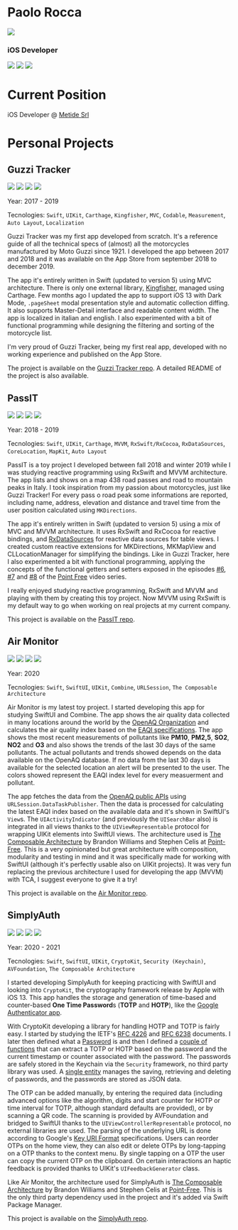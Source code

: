 # Paolo Rocca
![](Images/github_profile_pic.jpg)
### iOS Developer

[![](https://img.shields.io/badge/GitHub-hispanico94-lightgrey)](https://github.com/hispanico94) [![](https://img.shields.io/badge/LinkedIn-Paolo%20Rocca-blue)](https://www.linkedin.com/in/paolo-rocca-ab4617171/) [![](https://img.shields.io/badge/Twitter-hispanico94-9cf)](https://twitter.com/hispanico94)

# Current Position

iOS Developer @ [Metide Srl](https://www.metide.com)

# Personal Projects

## Guzzi Tracker

![](Images/gt1.png) ![](Images/gt2.png) ![](Images/gt3.png) ![](Images/gt4.png)

Year: 2017 - 2019

Tecnologies: `Swift`, `UIKit`, `Carthage`, `Kingfisher`, `MVC`, `Codable`, `Measurement`, `Auto Layout`, `Localization`

Guzzi Tracker was my first app developed from scratch. It's a reference guide of all the technical specs of (almost) all the motorcycles manufactured by Moto Guzzi since 1921. I developed the app between 2017 and 2018 and it was available on the App Store from september 2018 to december 2019.

The app it's entirely written in Swift (updated to version 5) using MVC architecture. There is only one external library, [Kingfisher](https://github.com/onevcat/Kingfisher), managed using Carthage. Few months ago I updated the app to support iOS 13 with Dark Mode, `.pageSheet` modal presentation style and automatic collection diffing. It also supports Master-Detail interface and readable content width. The app is localized in italian and english. I also experimented with a bit of functional programming while designing the filtering and sorting of the motorcycle list. 

I'm very proud of Guzzi Tracker, being my first real app, developed with no working experience and published on the App Store.

The project is available on the [Guzzi Tracker repo](https://github.com/hispanico94/Guzzi-Tracker). A detailed README of the project is also available.

## PassIT

![](Images/passit1.png) ![](Images/passit2.png) ![](Images/passit3.png) ![](Images/passit4.png)

Year: 2018 - 2019

Tecnologies: `Swift`, `UIKit`, `Carthage`, `MVVM`, `RxSwift/RxCocoa`, `RxDataSources`, `CoreLocation`, `MapKit`, `Auto Layout`

PassIT is a toy project I developed between fall 2018 and winter 2019 while I was studying reactive programming using RxSwift and MVVM architecture. The app lists and shows on a map 438 road passes and road to mountain peaks in Italy. I took inspiration from my passion about motorcycles, just like Guzzi Tracker! For every pass o road peak some informations are reported, including name, address, elevation and distance and travel time from the user position calculated using `MKDirections`.

The app it's entirely written in Swift (updated to version 5) using a mix of MVC and MVVM architecture. It uses RxSwift and RxCocoa for reactive bindings, and [RxDataSources](https://github.com/RxSwiftCommunity/RxDataSources) for reactive data sources for table views. I created custom reactive extensions for MKDirections, MKMapView and CLLocationManager for simplifying the bindings. Like in Guzzi Tracker, here I also experimented a bit with functional programming, applying the concepts of the functional getters and setters exposed in the episodes [#6](https://www.pointfree.co/episodes/ep6-functional-setters), [#7](https://www.pointfree.co/episodes/ep7-setters-and-key-paths) and [#8](https://www.pointfree.co/episodes/ep8-getters-and-key-paths) of the [Point Free](https://www.pointfree.co) video series.

I really enjoyed studying reactive programming, RxSwift and MVVM and playing with them by creating this toy project. Now MVVM using RxSwift is my default way to go when working on real projects at my current company.

This project is available on the [PassIT repo](https://github.com/hispanico94/PassIT).

## Air Monitor

![](Images/am1.png) ![](Images/am2.png) ![](Images/am3.png) ![](Images/am4.png)

Year: 2020

Tecnologies: `Swift`, `SwiftUI`, `UIKit`, `Combine`, `URLSession`, `The Composable Architecture`

Air Monitor is my latest toy project. I started developing this app for studying SwiftUI and Combine. The app shows the air quality data collected in many locations around the world by the [OpenAQ Organization](https://openaq.org/) and calculates the air quality index based on the [EAQI specifications](https://airindex.eea.europa.eu/). The app shows the most recent measurements of pollutants like **PM10**, **PM2,5**, **SO2**, **NO2** and **O3** and also shows the trends of the last 30 days of the same pollutants. The actual pollutants and trends showed depends on the data available on the OpenAQ database. If no data from the last 30 days is available for the selected location an alert will be presented to the user. The colors showed represent the EAQI index level for every measuerment and pollutant.

The app fetches the data from the [OpenAQ public APIs](https://docs.openaq.org) using `URLSession.DataTaskPublisher`. Then the data is processed for calculating the latest EAQI index based on the available data and it's shown in SwiftUI's `View`s. The `UIActivityIndicator` (and previously the `UISearchBar` also) is integrated in all views thanks to the `UIViewRepresentable` protocol for wrapping UIKit elements into SwiftUI views. The architecture used is [The Composable Architecture](https://github.com/pointfreeco/swift-composable-architecture) by Brandon Williams and Stephen Celis at [Point-Free](https://www.pointfree.co). This is a very opinionated but great architecture with composition, modularity and testing in mind and it was specifically made for working with SwiftUI (although it's perfectly usable also on UIKit projects). It was very fun replacing the previous architecture I used for developing the app (MVVM) with TCA, I suggest everyone to give it a try!

This project is available on the [Air Monitor repo](https://github.com/hispanico94/Air-Monitor).

## SimplyAuth

![](Images/sa1.jpeg) ![](Images/sa2.jpeg) ![](Images/sa3.jpeg) ![](Images/sa4.jpeg)

Year: 2020 - 2021

Tecnologies: `Swift`, `SwiftUI`, `UIKit`, `CryptoKit`, `Security (Keychain)`, `AVFoundation`, `The Composable Architecture`

I started developing SimplyAuth for keeping practicing with SwiftUI and looking into `CryptoKit`, the cryptography framework release by Apple with iOS 13. This app handles the storage and generation of time-based and counter-based **One Time Password**s (**TOTP** and **HOTP**), like the [Google Authenticator app](https://apps.apple.com/it/app/google-authenticator/id388497605). 

With CryptoKit developing a library for handling HOTP and TOTP is fairly easy. I started by studying the IETF's [RFC 4226](https://tools.ietf.org/html/rfc4226) and [RFC 6238](https://tools.ietf.org/html/rfc6238) documents. I later then defined what a [Password](https://github.com/hispanico94/SimplyAuth/blob/master/SimplyAuth/SimplyAuth/Models/Password.swift) is and then I defined a [couple of functions](https://github.com/hispanico94/SimplyAuth/blob/master/SimplyAuth/SimplyAuth/OTP/OTPExtractor.swift) that can extract a TOTP or HOTP based on the password and the current timestamp or counter associated with the password.
The passwords are safely stored in the Keychain via the `Security` framework, no third party library was used. A [single entity](https://github.com/hispanico94/SimplyAuth/blob/master/SimplyAuth/SimplyAuth/Keychain/Keychain.swift) manages the saving, retrieving and deleting of passwords, and the passwords are stored as JSON data.

The OTP can be added manually, by entering the required data (including advanced options like the algorithm, digits and start counter for HOTP or time interval for TOTP, although standard defaults are provided), or by scanning a QR code. The scanning is provided by AVFoundation and bridged to SwiftUI thanks to the `UIViewControllerRepresentable` protocol, no external libraries are used. The parsing of the underlying URL is done according to Google's [Key URI Format](https://github.com/google/google-authenticator/wiki/Key-Uri-Format) specifications.
Users can reorder OTPs on the home view, they can also edit or delete OTPs by long-tapping on a OTP thanks to the context menu. By single tapping on a OTP the user can copy the current OTP on the clipboard. On certain interactions an haptic feedback is provided thanks to UIKit's `UIFeedbackGenerator` class.

Like Air Monitor, the architecture used for SimplyAuth is [The Composable Architecture](https://github.com/pointfreeco/swift-composable-architecture) by Brandon Williams and Stephen Celis at [Point-Free](https://www.pointfree.co). This is the only third party dependency used in the project and it's added via Swift Package Manager.

This project is available on the [SimplyAuth repo](https://github.com/hispanico94/SimplyAuth).
